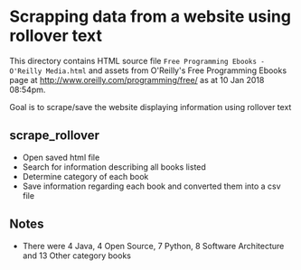 # Scrapping data from a website using rollover text

This directory contains HTML source file ```Free Programming Ebooks - O'Reilly Media.html``` and assets from O'Reilly's Free Programming Ebooks page at http://www.oreilly.com/programming/free/ as at 10 Jan 2018 08:54pm.

Goal is to scrape/save the website displaying information using rollover text

## scrape_rollover
* Open saved html file
* Search for information describing all books listed
* Determine category of each book
* Save information regarding each book and converted them into a csv file

## Notes
* There were 4 Java, 4 Open Source, 7 Python, 8 Software Architecture and 13 Other category books